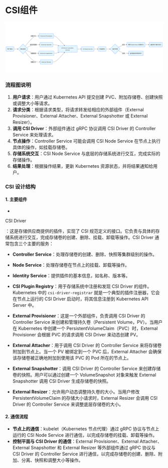 # CSI组件

![image-20250306182428491](./csi设计流程.png)

### 流程图说明

1. **用户请求**：用户通过 Kubernetes API 提交创建 PVC、附加存储卷、创建快照或调整大小等请求。
2. **请求分类**：根据请求类型，将请求转发给相应的外部组件（External Provisioner、External Attacher、External Snapshotter 或 External Resizer）。
3. **调用 CSI Driver**：外部组件通过 gRPC 协议调用 CSI Driver 的 Controller Service 来处理请求。
4. **节点操作**：Controller Service 可能会调用 CSI Node Service 在节点上执行具体的操作，如挂载存储卷。
5. **存储系统交互**：CSI Node Service 与底层的存储系统进行交互，完成实际的存储操作。
6. **结果处理**：根据操作结果，更新 Kubernetes 资源状态，并将结果通知给用户。

### CSI 设计结构

#### 1. 主要组件

- 

  CSI Driver

  ：这是存储供应商提供的插件，实现了 CSI 规范定义的接口。它负责与具体的存储系统进行交互，完成存储卷的创建、删除、挂载、卸载等操作。CSI Driver 通常包含三个主要的服务：

  - **Controller Service**：处理存储卷的创建、删除、快照等集群级别的操作。
  - **Node Service**：处理存储卷在节点上的挂载、卸载等操作。
  - **Identity Service**：提供插件的基本信息，如名称、版本等。

- **CSI Plugin Registry**：用于存储系统中注册和发现 CSI Driver 的组件。Kubernetes 中的 `csi-driver-registrar` 就是一个典型的插件注册器，它会在节点上运行的 CSI Driver 启动时，将其信息注册到 Kubernetes API Server 中。

- **External Provisioner**：这是一个外部组件，负责调用 CSI Driver 的 Controller Service 来创建和管理持久卷（Persistent Volume，PV）。当用户在 Kubernetes 中创建一个 PersistentVolumeClaim（PVC）时，External Provisioner 会根据 PVC 的请求调用 CSI Driver 来动态创建 PV。

- **External Attacher**：用于调用 CSI Driver 的 Controller Service 来将存储卷附加到节点上。当一个 PV 被绑定到一个 PVC 后，External Attacher 会确保该存储卷被正确地附加到使用该 PVC 的 Pod 所在的节点上。

- **External Snapshotter**：调用 CSI Driver 的 Controller Service 来创建存储卷的快照。用户可以通过创建一个 VolumeSnapshot 对象来触发 External Snapshotter 调用 CSI Driver 生成存储卷的快照。

- **External Resizer**：允许用户动态调整持久卷的大小。当用户修改 PersistentVolumeClaim 的存储大小请求时，External Resizer 会调用 CSI Driver 的 Controller Service 来调整底层存储卷的大小。

#### 2. 通信流程

- **节点上的通信**：kubelet（Kubernetes 节点代理）通过 gRPC 协议与节点上运行的 CSI Node Service 进行通信，以完成存储卷的挂载、卸载等操作。
- **控制平面与 CSI Driver 的通信**：External Provisioner、External Attacher、External Snapshotter 和 External Resizer 等外部组件通过 gRPC 协议与 CSI Driver 的 Controller Service 进行通信，以完成存储卷的创建、删除、附加、分离、快照和调整大小等操作。